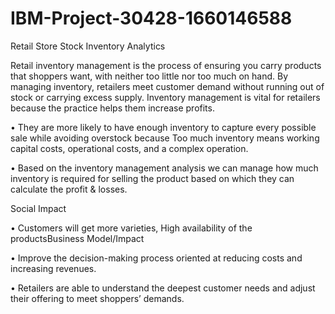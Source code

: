 # IBM-Project-30428-1660146588
Retail Store Stock Inventory Analytics

Retail inventory management is the process of ensuring you carry products that shoppers want, with neither too little nor too much on hand. 
By managing inventory, retailers meet customer demand without running out of stock or carrying excess supply. Inventory management is vital for retailers 
because the practice helps them increase profits.

• They are more likely to have enough inventory to capture every 
possible  sale while avoiding overstock because Too much inventory 
means working capital costs, operational costs, and a complex 
operation.

• Based on the inventory management analysis we can manage how 
much  inventory is required for selling the product based on which they 
can  calculate the profit & losses.


Social Impact

• Customers will get more varieties, High availability of the productsBusiness Model/Impact

• Improve the decision-making process oriented at reducing costs and increasing revenues.

• Retailers are able to understand the deepest customer needs and adjust their offering to meet shoppers’ demands.
